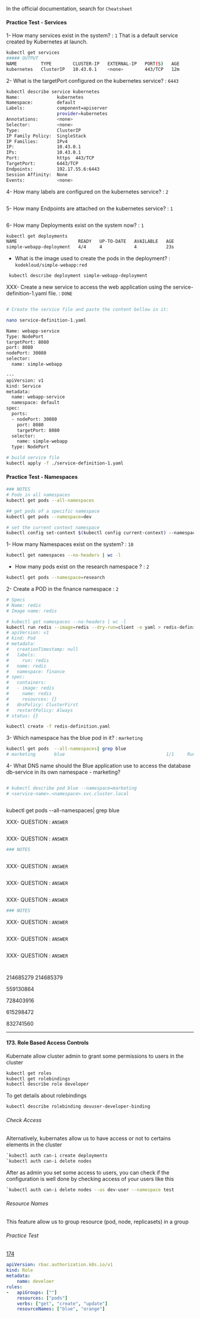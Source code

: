 In the official documentation, search for `Cheatsheet`

#### Practice Test - Services

1- How many services exist in the system? : `1`
That is a default service created by Kubernetes at launch.
```BASH
kubectl get services
##### OUTPUT
NAME         TYPE        CLUSTER-IP   EXTERNAL-IP   PORT(S)   AGE
kubernetes   ClusterIP   10.43.0.1    <none>        443/TCP   12m
```

2- What is the targetPort configured on the kubernetes service? : `6443`
```BASH
kubectl describe service kubernetes 
Name:              kubernetes
Namespace:         default
Labels:            component=apiserver
                   provider=kubernetes
Annotations:       <none>
Selector:          <none>
Type:              ClusterIP
IP Family Policy:  SingleStack
IP Families:       IPv4
IP:                10.43.0.1
IPs:               10.43.0.1
Port:              https  443/TCP
TargetPort:        6443/TCP
Endpoints:         192.17.55.6:6443
Session Affinity:  None
Events:            <none>
```

4- How many labels are configured on the kubernetes service? : `2`
```BASH
```

5- How many Endpoints are attached on the kubernetes service? : `1`
```BASH
```


6- How many Deployments exist on the system now? : `1`
```BASH
kubectl get deployments
NAME                       READY   UP-TO-DATE   AVAILABLE   AGE
simple-webapp-deployment   4/4     4            4           23s

```


- What is the image used to create the pods in the deployment? : `kodekloud/simple-webapp:red`
```BASH
 kubectl describe deployment simple-webapp-deployment
```

XXX- Create a new service to access the web application using the service-definition-1.yaml file. : `DONE`

```BASH

# Create the service file and paste the content bellow in it:

nano service-definition-1.yaml

Name: webapp-service
Type: NodePort
targetPort: 8080
port: 8080
nodePort: 30080
selector:
  name: simple-webapp

---
apiVersion: v1
kind: Service
metadata:
  name: webapp-service
  namespace: default
spec:
  ports:
  - nodePort: 30080
    port: 8080
    targetPort: 8080
  selector:
    name: simple-webapp
  type: NodePort

# build service file
kubectl apply -f ./service-definition-1.yaml

```




#### Practice Test - Namespaces

```BASH
### NOTES
# Pods in all namespaces
kubectl get pods --all-namespaces

## get pods of a specific namespace
kubectl get pods --namespace=dev

# set the current context namespace
kubectl config set-context $(kubectl config current-context) --namespace=dev
```

1- How many Namespaces exist on the system? : `10`
```BASH
kubectl get namespaces --no-headers | wc -l
```

- How many pods exist on the research namespace ? : `2`
```bash
kubectl get pods --namespace=research
```

2- Create a POD in the finance namespace : `2`
```BASH
# Specs
# Name: redis
# Image name: redis

# kubectl get namespaces --no-headers | wc -l
kubectl run redis --image=redis --dry-run=client -o yaml > redis-definition.yaml
# apiVersion: v1
# kind: Pod
# metadata:
#   creationTimestamp: null
#   labels:
#     run: redis
#   name: redis
#   namespace: finance
# spec:
#   containers:
#   - image: redis
#     name: redis
#     resources: {}
#   dnsPolicy: ClusterFirst
#   restartPolicy: Always
# status: {}

kubectl create -f redis-definition.yaml
```


3- Which namespace has the blue pod in it? : `marketing`
```BASH 
kubectl get pods  --all-namespaces| grep blue
# marketing       blue                                      1/1     Running            0                43m
```

4- What DNS name should the Blue application use to access the database db-service in its own namespace - marketing?
```BASH

# kubectl describe pod blue --namespace=marketing
# <service-name>.<namespace>.svc.cluster.local



```


kubectl get pods  --all-namespaces| grep blue



XXX- QUESTION : `ANSWER`

```BASH

```








XXX- QUESTION : `ANSWER`

```BASH
### NOTES
```

```BASH

```



XXX- QUESTION : `ANSWER`

```BASH

```


XXX- QUESTION : `ANSWER`

```BASH

```








XXX- QUESTION : `ANSWER`

```BASH
### NOTES
```



XXX- QUESTION : `ANSWER`

```BASH

```





XXX- QUESTION : `ANSWER`

```BASH

```







XXX- QUESTION : `ANSWER`

```BASH

```






```BASH

```

214685279
214685379

559130864

728403916

615298472

832741560






-------





#### 173. Role Based Access Controls

Kubernate allow cluster admin to grant some permissions to users in the cluster

```bash
kubectl get roles
kubectl get rolebindings
kubectl describe role developer
```

To get details about rolebindings
```bash
kubectl describe rolebinding devuser-developer-binding
```

###### Check Access

Alternatively, kubernates allow us to have access or not to certains elements in the cluster
```bash
`kubectl auth can-i create deployments
`kubectl auth can-i delete nodes
```

After as admin you set some access to users, you can check if the configuration is well done by checking access of your users like this

```bash
`kubectl auth can-i delete nodes --as dev-user --namespace test
```

###### Resource Names

This feature allow us to group resource (pod, node, replicasets) in a group


###### Practice Test

[174](practice-tests/174.md)

```developer-role.yaml
apiVersion: rbac.authorization.k8s.io/v1
kind: Role
metadata:
    name: develoer
rules:
-   apiGroups: [""]
    resources: ["pods"]
    verbs: ["get", "create", "update"]
    resourceNames: ["blue", "orange"]
```








```bash

```




